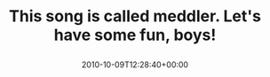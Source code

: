 ---
retweeted: false
source: <a href="http://twitter.com/download/android" rel="nofollow">Twitter for Android</a>
entities:
  hashtags: []
  symbols: []
  user_mentions: []
  urls: []
display_text_range:
- '0'
- '55'
favorite_count: '0'
id_str: '26838561237'
truncated: false
retweet_count: '0'
id: '26838561237'
created_at: Sat Oct 09 12:28:40 +0000 2010
favorited: false
full_text: This song is called meddler. Let's have some fun, boys!
lang: en
tags:
- pesos/twitter
date: '2010-10-09T12:28:40+00:00'
src: https://twitter.com/bascht/status/26838561237
original_url: https://twitter.com/bascht/status/26838561237
type: twitter_tweet
text: This song is called meddler. Let's have some fun, boys!
title: 'This song is called meddler. Let''s have some fun, boys!

  '

---